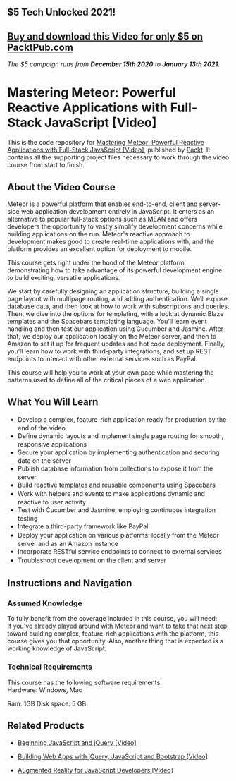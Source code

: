 ## $5 Tech Unlocked 2021!
[Buy and download this Video for only $5 on PacktPub.com](https://www.packtpub.com/product/mastering-meteor-powerful-reactive-applications-with-full-stack-javascript-video/9781783552580)
-----
*The $5 campaign         runs from __December 15th 2020__ to __January 13th 2021.__*

# Mastering Meteor: Powerful Reactive Applications with Full-Stack JavaScript [Video]
This is the code repository for [Mastering Meteor: Powerful Reactive Applications with Full-Stack JavaScript [Video]](https://www.packtpub.com/web-development/mastering-meteor-powerful-reactive-applications-full-stack-javascript-video?utm_source=github&utm_medium=repository&utm_campaign=9781783552580), published by [Packt](https://www.packtpub.com/?utm_source=github). It contains all the supporting project files necessary to work through the video course from start to finish.
## About the Video Course
Meteor is a powerful platform that enables end-to-end, client and server-side web application development entirely in JavaScript. It enters as an alternative to popular full-stack options such as MEAN and offers developers the opportunity to vastly simplify development concerns while building applications on the run. Meteor's reactive approach to development makes good to create real-time applications with, and the platform provides an excellent option for deployment to mobile.

This course gets right under the hood of the Meteor platform, demonstrating how to take advantage of its powerful development engine to build exciting, versatile applications.

We start by carefully designing an application structure, building a single page layout with multipage routing, and adding authentication. We’ll expose database data, and then look at how to work with subscriptions and queries. Then, we dive into the options for templating, with a look at dynamic Blaze templates and the Spacebars templating language. You’ll learn event handling and then test our application using Cucumber and Jasmine. After that, we deploy our application locally on the Meteor server, and then to Amazon to set it up for frequent updates and hot code deployment. Finally, you’ll learn how to work with third-party integrations, and set up REST endpoints to interact with other external services such as PayPal.

This course will help you to work at your own pace while mastering the patterns used to define all of the critical pieces of a web application.

<H2>What You Will Learn</H2>
<DIV class=book-info-will-learn-text>
<UL>
<LI><SPAN style="LINE-HEIGHT: 20px; BACKGROUND-COLOR: transparent">Develop a complex, feature-rich application ready for production by the end of the video&nbsp;</SPAN> 
<LI><SPAN style="LINE-HEIGHT: 20px; BACKGROUND-COLOR: transparent">Define dynamic layouts and implement single page routing for smooth, responsive applications</SPAN> 
<LI><SPAN style="LINE-HEIGHT: 20px; BACKGROUND-COLOR: transparent">Secure your application by implementing authentication and securing data on the server</SPAN> 
<LI><SPAN style="LINE-HEIGHT: 20px; BACKGROUND-COLOR: transparent">Publish database information from collections to expose it from the server</SPAN> 
<LI><SPAN style="LINE-HEIGHT: 20px; BACKGROUND-COLOR: transparent">Build reactive templates and reusable components using Spacebars</SPAN> 
<LI><SPAN style="LINE-HEIGHT: 20px; BACKGROUND-COLOR: transparent">Work with helpers and events to make applications dynamic and reactive to user activity</SPAN> 
<LI><SPAN style="LINE-HEIGHT: 20px; BACKGROUND-COLOR: transparent">Test with Cucumber and Jasmine, employing continuous integration testing</SPAN> 
<LI><SPAN style="LINE-HEIGHT: 20px; BACKGROUND-COLOR: transparent">Integrate a third-party framework like PayPal</SPAN> 
<LI><SPAN style="LINE-HEIGHT: 20px; BACKGROUND-COLOR: transparent">Deploy your application on various platforms: locally from the Meteor server and as an Amazon instance</SPAN> 
<LI><SPAN style="LINE-HEIGHT: 20px; BACKGROUND-COLOR: transparent">Incorporate RESTful service endpoints to connect to external services</SPAN> 
<LI><SPAN style="LINE-HEIGHT: 20px; BACKGROUND-COLOR: transparent">Troubleshoot development on the client and server</SPAN> </LI></UL></DIV>

## Instructions and Navigation
### Assumed Knowledge
To fully benefit from the coverage included in this course, you will need:<br/>
If you've already played around with Meteor and want to take that next step toward building complex, feature-rich applications with the platform, this course gives you that opportunity.
Also, another thing that is expected is a working knowledge of JavaScript.
### Technical Requirements
This course has the following software requirements:<br/>
Hardware:
Windows, Mac

Ram: 1GB
Disk space: 5 GB



## Related Products
* [Beginning JavaScript and jQuery [Video]](https://www.packtpub.com/application-development/beginning-javascript-and-jquery-video?utm_source=github&utm_medium=repository&utm_campaign=9781787283701)

* [Building Web Apps with jQuery, JavaScript and Bootstrap [Video]](https://www.packtpub.com/web-development/building-web-apps-jquery-javascript-and-bootstrap-video?utm_source=github&utm_medium=repository&utm_campaign=9781786465979)

* [Augmented Reality for JavaScript Developers [Video]](https://www.packtpub.com/web-development/augmented-reality-javascript-developers-video?utm_source=github&utm_medium=repository&utm_campaign=9781788471640)

